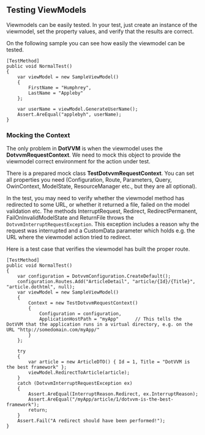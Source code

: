 ## Testing ViewModels

Viewmodels can be easily tested. In your test, just create an instance
of the viewmodel, set the property values, and verify that the results 
are correct.

On the following sample you can see how easily the viewmodel can be tested.

```CSHARP
[TestMethod]
public void NormalTest()
{
    var viewModel = new SampleViewModel()
    {
        FirstName = "Humphrey",
        LastName = "Appleby"
    };

    var userName = viewModel.GenerateUserName();
    Assert.AreEqual("applebyh", userName);
}
```

### Mocking the Context

The only problem in **DotVVM** is when the viewmodel uses the **DotvvmRequestContext**. 
We need to mock this object to provide the viewmodel correct environment for the action under test.

There is a prepared mock class **TestDotvvmRequestContext**. You can set all properties you need
(Configuration, Route, Parameters, Query, OwinContext, ModelState, ResourceManager etc., but they are all optional).

In the test, you may need to verify whether the viewmodel method has redirected to some URL, or
whether it returned a file, failed on the model validation etc. The methods InterruptRequest, 
Redirect, RedirectPermanent, FailOnInvalidModelState and ReturnFile throws the `DotvvmInterruptRequestException`.
This exception includes a reason why the request was interrupted and a CustomData parameter which holds e.g. the
URL where the viewmodel action tried to redirect.

Here is a test case that verifies the viewmodel has built the proper route.

```CSHARP
[TestMethod]
public void NormalTest()
{
    var configuration = DotvvmConfiguration.CreateDefault();
    configuration.Routes.Add("ArticleDetail", "article/{Id}/{Title}", "article.dothtml", null);
    var viewModel = new SampleViewModel()
    {
        Context = new TestDotvvmRequestContext()
        {
            Configuration = configuration,
            ApplicationHostPath = "myApp"      // This tells the DotVVM that the application runs in a virtual directory, e.g. on the URL "http://somedomain.com/myApp/"
        }
    };
    
    try
    {
        var article = new ArticleDTO() { Id = 1, Title = "DotVVM is the best framework" };
        viewModel.RedirectToArticle(article);
    }
    catch (DotvvmInterruptRequestException ex)
    {
        Assert.AreEqual(InterruptReason.Redirect, ex.InterruptReason);
        Assert.AreEqual("/myApp/article/1/dotvvm-is-the-best-framework");
        return;
    }
    Assert.Fail("A redirect should have been performed!");
}
```